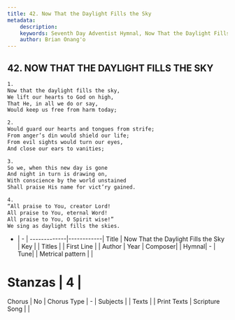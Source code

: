 ```yaml
---
title: 42. Now That the Daylight Fills the Sky
metadata:
    description: 
    keywords: Seventh Day Adventist Hymnal, Now That the Daylight Fills the Sky, , 
    author: Brian Onang'o
---
```



## 42. NOW THAT THE DAYLIGHT FILLS THE SKY

```txt
1.
Now that the daylight fills the sky,
We lift our hearts to God on high,
That He, in all we do or say,
Would keep us free from harm today;

2.
Would guard our hearts and tongues from strife;
From anger’s din would shield our life;
From evil sights would turn our eyes,
And close our ears to vanities;

3.
So we, when this new day is gone
And night in turn is drawing on,
With conscience by the world unstained
Shall praise His name for vict’ry gained.

4.
“All praise to You, creator Lord!
All praise to You, eternal Word!
All praise to You, O Spirit wise!”
We sing as daylight fills the skies.
```

- |   -  |
-------------|------------|
Title | Now That the Daylight Fills the Sky |
Key |  |
Titles |  |
First Line |  |
Author | 
Year | 
Composer|  |
Hymnal|  - |
Tune|  |
Metrical pattern | |
# Stanzas | 4 |
Chorus | No |
Chorus Type | - |
Subjects |  |
Texts |  |
Print Texts | 
Scripture Song |  |
  
